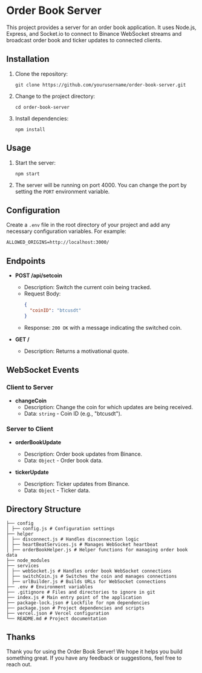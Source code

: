 # Order Book Server

This project provides a server for an order book application. It uses Node.js, Express, and Socket.io to connect to Binance WebSocket streams and broadcast order book and ticker updates to connected clients.

## Installation

1. Clone the repository:
    ```
    git clone https://github.com/yourusername/order-book-server.git
    ```
2. Change to the project directory:
    ```
    cd order-book-server
    ```
3. Install dependencies:
    ```
    npm install
    ```

## Usage

1. Start the server:
    ```
    npm start
    ```

2. The server will be running on port 4000. You can change the port by setting the `PORT` environment variable.

## Configuration

Create a `.env` file in the root directory of your project and add any necessary configuration variables. For example:
```
ALLOWED_ORIGINS=http://localhost:3000/
```

## Endpoints

- **POST /api/setcoin**
  - Description: Switch the current coin being tracked.
  - Request Body:
    ```json
    {
      "coinID": "btcusdt"
    }
    ```
  - Response: `200 OK` with a message indicating the switched coin.

- **GET /**
  - Description: Returns a motivational quote.

## WebSocket Events

### Client to Server

- **changeCoin**
  - Description: Change the coin for which updates are being received.
  - Data: `string` - Coin ID (e.g., "btcusdt").

### Server to Client

- **orderBookUpdate**
  - Description: Order book updates from Binance.
  - Data: `Object` - Order book data.

- **tickerUpdate**
  - Description: Ticker updates from Binance.
  - Data: `Object` - Ticker data.

## Directory Structure
```
├── config
│ ├── config.js # Configuration settings
├── helper
│ ├── disconnect.js # Handles disconnection logic
│ ├── heartBeatServices.js # Manages WebSocket heartbeat
│ ├── orderBookHelper.js # Helper functions for managing order book data
├── node_modules
├── services
│ ├── webSocket.js # Handles order book WebSocket connections
│ ├── switchCoin.js # Switches the coin and manages connections
│ ├── urlBuilder.js # Builds URLs for WebSocket connections
├── .env # Environment variables
├── .gitignore # Files and directories to ignore in git
├── index.js # Main entry point of the application
├── package-lock.json # Lockfile for npm dependencies
├── package.json # Project dependencies and scripts
├── vercel.json # Vercel configuration
└── README.md # Project documentation
```

## Thanks

Thank you for using the Order Book Server! We hope it helps you build something great. If you have any feedback or suggestions, feel free to reach out.
